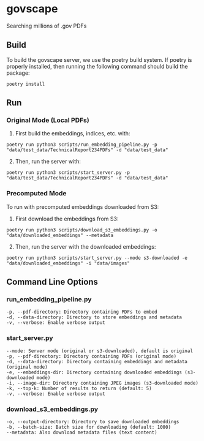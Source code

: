 # govscape
Searching millions of .gov PDFs

## Build

To build the govscape server, we use the poetry build system. If poetry is properly installed, then running the following command should build the package:

```
poetry install
```

## Run

### Original Mode (Local PDFs)

1. First build the embeddings, indices, etc. with:

```
poetry run python3 scripts/run_embedding_pipeline.py -p "data/test_data/TechnicalReport234PDFs" -d "data/test_data"
```

2. Then, run the server with:

```
poetry run python3 scripts/start_server.py -p "data/test_data/TechnicalReport234PDFs" -d "data/test_data"
```

### Precomputed Mode

To run with precomputed embeddings downloaded from S3:

1. First download the embeddings from S3:

```
poetry run python3 scripts/download_s3_embeddings.py -o "data/downloaded_embeddings" --metadata
```

2. Then, run the server with the downloaded embeddings:

```
poetry run python3 scripts/start_server.py --mode s3-downloaded -e "data/downloaded_embeddings" -i "data/images"
```

## Command Line Options

### run_embedding_pipeline.py

```
-p, --pdf-directory: Directory containing PDFs to embed
-d, --data-directory: Directory to store embeddings and metadata
-v, --verbose: Enable verbose output
```

### start_server.py

```
--mode: Server mode (original or s3-downloaded), default is original
-p, --pdf-directory: Directory containing PDFs (original mode)
-d, --data-directory: Directory containing embeddings and metadata (original mode)
-e, --embeddings-dir: Directory containing downloaded embeddings (s3-downloaded mode)
-i, --image-dir: Directory containing JPEG images (s3-downloaded mode)
-k, --top-k: Number of results to return (default: 5)
-v, --verbose: Enable verbose output
```

### download_s3_embeddings.py

```
-o, --output-directory: Directory to save downloaded embeddings
-b, --batch-size: Batch size for downloading (default: 1000)
--metadata: Also download metadata files (text content)
```